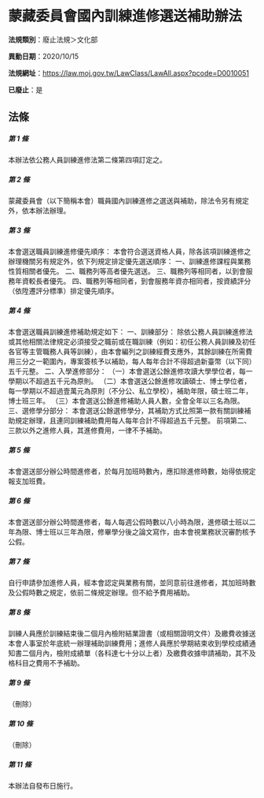 # 蒙藏委員會國內訓練進修選送補助辦法

**法規類別**：廢止法規＞文化部

**異動日期**：2020/10/15  

**法規網址**：https://law.moj.gov.tw/LawClass/LawAll.aspx?pcode=D0010051

**已廢止**：是



## 法條
##### 第 1 條
本辦法依公務人員訓練進修法第二條第四項訂定之。

##### 第 2 條
蒙藏委員會（以下簡稱本會）職員國內訓練進修之選送與補助，除法令另有規定外，依本辦法辦理。

##### 第 3 條
本會選送職員訓練進修優先順序：
本會符合選送資格人員，除各該項訓練進修之辦理機關另有規定外，依下列規定排定優先選送順序：
一、訓練進修課程與業務性質相關者優先。
二、職務列等高者優先選送。
三、職務列等相同者，以到會服務年資較長者優先。
四、職務列等相同者，到會服務年資亦相同者，按資績評分（依陞遷評分標準）排定優先順序。

##### 第 4 條
本會選送職員訓練進修補助規定如下：
一、訓練部分：
除依公務人員訓練進修法或其他相關法律規定必須接受之職前或在職訓練（例如：初任公務人員訓練及初任各官等主管職務人員等訓練），由本會編列之訓練經費支應外，其餘訓練在所需費用三分之一範圍內，專案簽核予以補助，每人每年合計不得超過新臺幣（以下同）五千元整。
二、入學進修部分：
（一）本會選送公餘進修攻讀大學學位者，每一學期以不超過五千元為原則。
（二）本會選送公餘進修攻讀碩士、博士學位者，每一學期以不超過壹萬元為原則（不分公、私立學校），補助年限，碩士班二年，博士班三年。
（三）本會選送公餘進修補助人員人數，全會全年以三名為限。
三、選修學分部分：
本會選送公餘選修學分，其補助方式比照第一款有關訓練補助規定辦理，且連同訓練補助費用每人每年合計不得超過五千元整。
前項第二、三款以外之進修人員，其進修費用，一律不予補助。

##### 第 5 條
本會選送部分辦公時間進修者，於每月加班時數內，應扣除進修時數，始得依規定報支加班費。

##### 第 6 條
本會選送部分辦公時間進修者，每人每週公假時數以八小時為限，進修碩士班以二年為限、博士班以三年為限，修畢學分後之論文寫作，由本會視業務狀況審酌核予公假。

##### 第 7 條
自行申請參加進修人員，經本會認定與業務有關，並同意前往進修者，其加班時數及公假時數之規定，依前二條規定辦理。但不給予費用補助。

##### 第 8 條
訓練人員應於訓練結束後二個月內檢附結業證書（或相關證明文件）及繳費收據送本會人事室於年底統一辦理補助訓練費用；進修人員應於學期結束收到學校成績通知書二個月內，檢附成績單（各科達七十分以上者）及繳費收據申請補助，其不及格科目之費用不予補助。

##### 第 9 條
（刪除）

##### 第 10 條
（刪除）

##### 第 11 條
本辦法自發布日施行。


